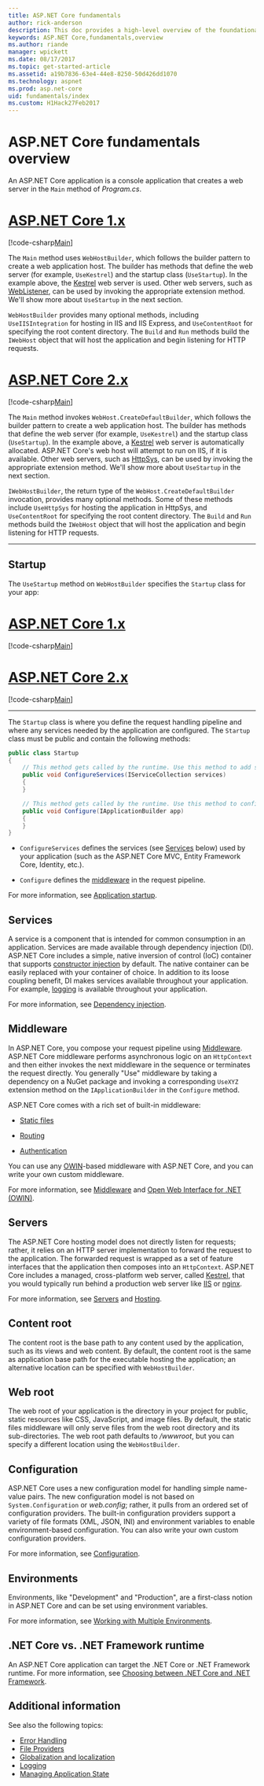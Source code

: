 ```yaml
---
title: ASP.NET Core fundamentals
author: rick-anderson
description: This doc provides a high-level overview of the foundational concepts to be understood when building ASP.NET Core applications.
keywords: ASP.NET Core,fundamentals,overview
ms.author: riande
manager: wpickett
ms.date: 08/17/2017
ms.topic: get-started-article
ms.assetid: a19b7836-63e4-44e8-8250-50d426dd1070
ms.technology: aspnet
ms.prod: asp.net-core
uid: fundamentals/index
ms.custom: H1Hack27Feb2017
---
```


# ASP.NET Core fundamentals overview

An ASP.NET Core application is a console application that creates a web server in the `Main` method of *Program.cs*.

# [ASP.NET Core 1.x](#tab/aspnetcore1x)

[!code-csharp[Main](../getting-started/sample/aspnetcoreapp/Program.cs)]

The `Main` method uses `WebHostBuilder`, which follows the builder pattern to create a web application host. The builder has methods that define the web server (for example, `UseKestrel`) and the startup class (`UseStartup`). In the example above, the [Kestrel](xref:fundamentals/servers/kestrel) web server is used. Other web servers, such as [WebListener](xref:fundamentals/servers/weblistener), can be used by invoking the appropriate extension method. We'll show more about `UseStartup` in the next section.

`WebHostBuilder` provides many optional methods, including `UseIISIntegration` for hosting in IIS and IIS Express, and `UseContentRoot` for specifying the root content directory. The `Build` and `Run` methods build the `IWebHost` object that will host the application and begin listening for HTTP requests.

# [ASP.NET Core 2.x](#tab/aspnetcore2x)

[!code-csharp[Main](../getting-started/sample/aspnetcoreapp/Program2x.cs)]

The `Main` method invokes `WebHost.CreateDefaultBuilder`, which follows the builder pattern to create a web application host. The builder has methods that define the web server (for example, `UseKestrel`) and the startup class (`UseStartup`). In the example above, a [Kestrel](xref:fundamentals/servers/kestrel) web server is automatically allocated. ASP.NET Core's web host will attempt to run on IIS, if it is available. Other web servers, such as [HttpSys](xref:fundamentals/servers/httpsys), can be used by invoking the appropriate extension method. We'll show more about `UseStartup` in the next section.

`IWebHostBuilder`, the return type of the `WebHost.CreateDefaultBuilder` invocation, provides many optional methods. Some of these methods include `UseHttpSys` for hosting the application in HttpSys, and `UseContentRoot` for specifying the root content directory. The `Build` and `Run` methods build the `IWebHost` object that will host the application and begin listening for HTTP requests.

---

## Startup

The `UseStartup` method on `WebHostBuilder` specifies the `Startup` class for your app:

# [ASP.NET Core 1.x](#tab/aspnetcore1x)

[!code-csharp[Main](../getting-started/sample/aspnetcoreapp/Program.cs?highlight=7&range=6-17)]

# [ASP.NET Core 2.x](#tab/aspnetcore2x)

[!code-csharp[Main](../getting-started/sample/aspnetcoreapp/Program2x.cs?highlight=15&range=6-17)]

---

The `Startup` class is where you define the request handling pipeline and where any services needed by the application are configured. The `Startup` class must be public and contain the following methods:

```csharp
public class Startup
{
    // This method gets called by the runtime. Use this method to add services to the container.
    public void ConfigureServices(IServiceCollection services)
    {
    }

    // This method gets called by the runtime. Use this method to configure the HTTP request pipeline.
    public void Configure(IApplicationBuilder app)
    {
    }
}
```

* `ConfigureServices` defines the services (see [Services](#services) below) used by your application (such as the ASP.NET Core MVC, Entity Framework Core, Identity, etc.).

* `Configure` defines the [middleware](xref:fundamentals/middleware) in the request pipeline.

For more information, see [Application startup](xref:fundamentals/startup).

## Services

A service is a component that is intended for common consumption in an application. Services are made available through dependency injection (DI). ASP.NET Core includes a simple, native inversion of control (IoC) container that supports [constructor injection](xref:mvc/controllers/dependency-injection#constructor-injection) by default. The native container can be easily replaced with your container of choice. In addition to its loose coupling benefit, DI makes services available throughout your application. For example, [logging](xref:fundamentals/logging) is available throughout your application.

For more information, see [Dependency injection](xref:fundamentals/dependency-injection).

## Middleware

In ASP.NET Core, you compose your request pipeline using [Middleware](xref:fundamentals/middleware). ASP.NET Core middleware performs asynchronous logic on an `HttpContext` and then either invokes the next middleware in the sequence or terminates the request directly. You generally "Use" middleware by taking a dependency on a NuGet package and invoking a corresponding `UseXYZ` extension method on the `IApplicationBuilder` in the `Configure` method.

ASP.NET Core comes with a rich set of built-in middleware:

* [Static files](xref:fundamentals/static-files)

* [Routing](xref:fundamentals/routing)

* [Authentication](xref:security/authentication/index)

You can use any [OWIN](http://owin.org)-based middleware with ASP.NET Core, and you can write your own custom middleware.

For more information, see [Middleware](xref:fundamentals/middleware) and [Open Web Interface for .NET (OWIN)](xref:fundamentals/owin).

## Servers

The ASP.NET Core hosting model does not directly listen for requests; rather, it relies on an HTTP server implementation to forward the request to the application. The forwarded request is wrapped as a set of feature interfaces that the application then composes into an `HttpContext`. ASP.NET Core includes a managed, cross-platform web server, called [Kestrel](xref:fundamentals/servers/kestrel), that you would typically run behind a production web server like [IIS](https://iis.net) or [nginx](http://nginx.org).

For more information, see [Servers](xref:fundamentals/servers/index) and [Hosting](xref:fundamentals/hosting).

## Content root

The content root is the base path to any content used by the application, such as its views and web content. By default, the content root is the same as application base path for the executable hosting the application; an alternative location can be specified with `WebHostBuilder`.

## Web root

The web root of your application is the directory in your project for public, static resources like CSS, JavaScript, and image files. By default, the static files middleware will only serve files from the web root directory and its sub-directories. The web root path defaults to *<content root>/wwwroot*, but you can specify a different location using the `WebHostBuilder`.

## Configuration

ASP.NET Core uses a new configuration model for handling simple name-value pairs. The new configuration model is not based on `System.Configuration` or *web.config*; rather, it pulls from an ordered set of configuration providers. The built-in configuration providers support a variety of file formats (XML, JSON, INI) and environment variables to enable environment-based configuration. You can also write your own custom configuration providers.

For more information, see [Configuration](xref:fundamentals/configuration).

## Environments

Environments, like "Development" and "Production", are a first-class notion in ASP.NET Core and can be set using environment variables.

For more information, see [Working with Multiple Environments](xref:fundamentals/environments).

## .NET Core vs. .NET Framework runtime

An ASP.NET Core application can target the .NET Core or .NET Framework runtime. For more information, see [Choosing between .NET Core and .NET Framework](https://docs.microsoft.com/dotnet/articles/standard/choosing-core-framework-server).

## Additional information

See also the following topics:

- [Error Handling](xref:fundamentals/error-handling)
- [File Providers](xref:fundamentals/file-providers)
- [Globalization and localization](xref:fundamentals/localization)
- [Logging](xref:fundamentals/logging)
- [Managing Application State](xref:fundamentals/app-state)